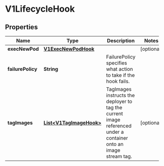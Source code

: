 
# V1LifecycleHook

## Properties
Name | Type | Description | Notes
------------ | ------------- | ------------- | -------------
**execNewPod** | [**V1ExecNewPodHook**](V1ExecNewPodHook.md) |  |  [optional]
**failurePolicy** | **String** | FailurePolicy specifies what action to take if the hook fails. | 
**tagImages** | [**List&lt;V1TagImageHook&gt;**](V1TagImageHook.md) | TagImages instructs the deployer to tag the current image referenced under a container onto an image stream tag. |  [optional]



